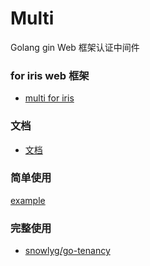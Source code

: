 # Multi
Golang gin Web 框架认证中间件

### for iris web 框架
- [multi for iris](https://github.com/snowlyg/multi/tree/v0.01)

### 文档
- [文档](https://pkg.go.dev/github.com/snowlyg/multi)

### 简单使用
[example](example/main.go)
### 完整使用
- [snowlyg/go-tenancy](https://github.com/snowlyg/go-tenancy/blob/master/middleware/auth.go)

